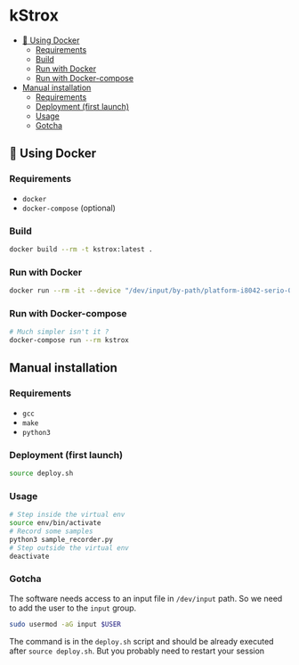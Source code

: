 # kStrox

- [:whale: Using Docker](#whale-using-docker)
  - [Requirements](#requirements)
  - [Build](#build)
  - [Run with Docker](#run-with-docker)
  - [Run with Docker-compose](#run-with-docker-compose)
- [Manual installation](#manual-installation)
  - [Requirements](#requirements-1)
  - [Deployment (first launch)](#deployment-first-launch)
  - [Usage](#usage)
  - [Gotcha](#gotcha)

## :whale: Using Docker

### Requirements

* `docker`
* `docker-compose` (optional)

### Build

```bash
docker build --rm -t kstrox:latest .
```

### Run with Docker

```bash
docker run --rm -it --device "/dev/input/by-path/platform-i8042-serio-0-event-kbd" --volume `pwd`/sequence:/root/project/sequence --volume `pwd`/model:/root/project/model kstrox:latest
```

### Run with Docker-compose

```bash
# Much simpler isn't it ?
docker-compose run --rm kstrox
```

## Manual installation

### Requirements

* `gcc`
* `make`
* `python3`

### Deployment (first launch)

```bash
source deploy.sh
```

### Usage

```bash
# Step inside the virtual env
source env/bin/activate
# Record some samples
python3 sample_recorder.py
# Step outside the virtual env
deactivate
```

### Gotcha

The software needs access to an input file in `/dev/input` path. So we need to add the user to the `input` group.

```bash
sudo usermod -aG input $USER
```

The command is in the `deploy.sh` script and should be already executed after `source deploy.sh`. But you probably need to restart your session